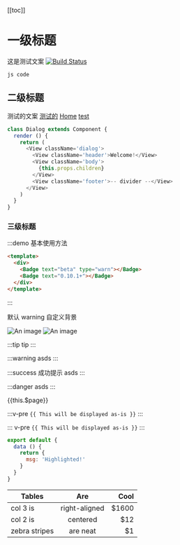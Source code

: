 [[toc]]

# 一级标题
这是测试文案
[![Build Status](https://travis-ci.org/fedguide/docs.svg?branch=master)](https://travis-ci.org/fedguide/docs)

`js code`

## 二级标题
测试的文案
<a href="/test/">测试的<icon name="sealui-icon-layers"></icon></a>
[Home](/) 
[test](/test/)

```js
class Dialog extends Component {
  render () {
    return (
      <View className='dialog'>
        <View className='header'>Welcome!</View>
        <View className='body'>
          {this.props.children}
        </View>
        <View className='footer'>-- divider --</View>
      </View>
    )
  }
}
```
### 三级标题
:::demo 基本使用方法
```html
<template>
  <div>
    <Badge text="beta" type="warn"></Badge>
    <Badge text="0.10.1+"></Badge>
  </div>
</template>
```
:::

<badge>默认</badge>
<badge type="warning">warning</badge>
<badge type="warning" styles="background:#dc0000">自定义背景</badge>

<badge type="success">![An image](@imgs/1.png)</badge>
<badge type="danger">![An image](@imgs/1.png)</badge>

:::tip
tip
:::

:::warning
asds
:::

:::success 成功提示
asds
:::

:::danger
asds
:::

{{this.$page}}

:::v-pre
`{{ This will be displayed as-is }}`
:::

::: v-pre
`{{ This will be displayed as-is }}`
:::

``` js {4}
export default {
  data () {
    return {
      msg: 'Highlighted!'
    }
  }
}
```

| Tables        | Are           | Cool  |
| ------------- |:-------------:| -----:|
| col 3 is      | right-aligned | $1600 |
| col 2 is      | centered      |   $12 |
| zebra stripes | are neat      |    $1 |
